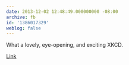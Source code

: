 ```yaml
---
date: 2013-12-02 12:48:49.000000000 -08:00
archive: fb
id: '1386017329'
weblog: false
---
```


What a lovely, eye-opening, and exciting XKCD. 

[Link](http://xkcd.com/1298/)
